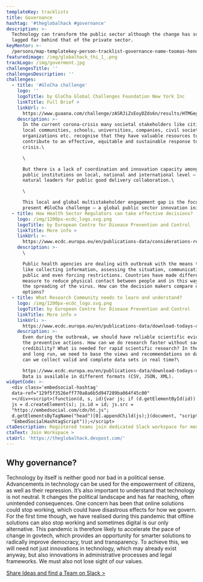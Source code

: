 ```yaml
---
templateKey: tracklists
title: Governance
hashtag: '#theglobalhack #governance'
description: >-
  Technology can transform the public sector although the change has so far
  lagged far behind that of the private sector.
keyMentor: >-
  /persons/map-templatekey-person-tracklist-governance-name-toomas-hendrik-about-personid-uuid-photo-img-toomas_hendrik_ilves-removebg-preview-png-label-track-lead-role-former-president-of-estonia-surname-i/
featuredimage: /img/globalhack_thi_1_.png
trackLogo: /img/goverment.jpg
challengesTitle: ''
challengesDescription: ''
challenges:
  - title: '#GloCha challenge'
    logo: ''
    logoTitle: by GloCha Global Challenges Foundation New York Inc
    linkTitle: Full Brief >
    linkUrl: >-
      https://www.guaana.com/challenge/zASRJiZsEoyDZds6n/results/HTMGegZ9yjxiHaJoi/idk6a3tiMLncmQK6R/main
    description: >-
      In the current corona-crisis many societal stakeholders like citizens,
      local communities, schools, universities, companies, civil society
      organizations etc. recognise that they have valuable resources to
      contribute to an effective, equitable and sustainable response to the
      crisis.\

      \

      But there is a lack of coordination and innovation capacity among existing
      public institutions on local, national and international level – the
      natural leaders for public good delivery collaboration.\

      \

      This local and global multistakeholder engagement gap is the focus of the
      present #GloCha challenge – a global public sector innovation initiative.
  - title: How Health Sector Regulators can take effective decisions?
    logo: /img/1200px-ecdc_logo.svg.png
    logoTitle: by European Centre for Disease Prevention and Control
    linkTitle: More info >
    linkUrl: >-
      https://www.ecdc.europa.eu/en/publications-data/considerations-relating-social-distancing-measures-response-covid-19-second
    description: >-
      \

      Public health agencies are dealing with outbreak with the means they have
      like collecting information, assessing the situation, communication to the
      public and even forcing restrictions. Countries have made different
      measure to reduce physical contact between people and in this way limit
      the spreading of the virus. How can the decision makers compare different
      options?
  - title: What Research Community needs to learn and understand?
    logo: /img/1200px-ecdc_logo.svg.png
    logoTitle: by European Centre for Disease Prevention and Control
    linkTitle: More info >
    linkUrl: >-
      https://www.ecdc.europa.eu/en/publications-data/download-todays-data-geographic-distribution-covid-19-cases-worldwide
    description: >-
      Even during the outbreak, we should have reliable scientific evidence for
      the preventive actions. How can we do research faster without sacrificing
      credibility? What is needed for rapid scientific research? In the short
      and long run, we need to base the views and recommendations on data. How
      can we collect valid and complete data sets in real time?\

      https://www.ecdc.europa.eu/en/publications-data/download-todays-data-geographic-distribution-covid-19-cases-worldwide.
      Data is available in different formats (CSV, JSON, XML).
widgetCode: >-
  <div class='embedsocial-hashtag'
  data-ref="129f5f3526eff770a8a6b5d947289ba064f45c00"
  ></div><script>(function(d, s, id){var js; if (d.getElementById(id)) {return;}
  js = d.createElement(s); js.id = id; js.src =
  "https://embedsocial.com/cdn/ht.js";
  d.getElementsByTagName("head")[0].appendChild(js);}(document, "script",
  "EmbedSocialHashtagScript"));</script>
ctaDescription: Registered teams join dedicated Slack workspace for mentoring
ctaText: Join Workspace >
ctaUrl: 'https://theglobalhack.devpost.com/'
---
```


## Why governance?

Technology by itself is neither good nor bad in a political sense. Advancements in technology can be used for the empowerment of citizens, as well as their repression. It’s also important to understand that technology is not neutral. It changes the political landscape and has far reaching, often unintended consequences. One concern has been that online solutions could stop working, which could have disastrous effects for how we govern. For the first time though, we have realised during this pandemic that offline solutions can also stop working and sometimes digital is our only alternative. This pandemic is therefore likely to accelerate the pace of change in govtech, which provides an opportunity for smarter solutions to radically improve democracy, trust and transparency. To achieve this, we will need not just innovations in technology, which may already exist anyway, but also innovations in administrative processes and legal frameworks. We must also not lose sight of our values.

[Share Ideas and find a Team on Slack >](http://theglobalhack.com/slack)
